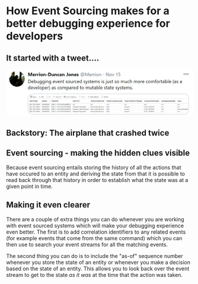# How Event Sourcing makes for a better debugging experience for developers

## It started with a tweet....

![](../tweet-sourcing.jpg)

## Backstory: The airplane that crashed twice

## Event sourcing - making the hidden clues visible

Because event sourcing entails storing the history of all the actions that have occured to an entity and deriving the state from that it is possible to read back through that history in order to establish what the state was at a given point in time.  

## Making it even clearer

There are a couple of extra things you can do whenever you are working with event sourced systems which will make your debugging experience even better.  The first is to add correlation identifiers to any related events (for example events that come from the same command) which you can then use to search your event streams for all the matching events.

The second thing you can do is to include the "as-of" sequence number whenever you store the state of an entity or whenever you make a decision based on the state of an entity.  This allows you to look back over the event stream to get to the state _as it was_ at the time that the action was taken.

